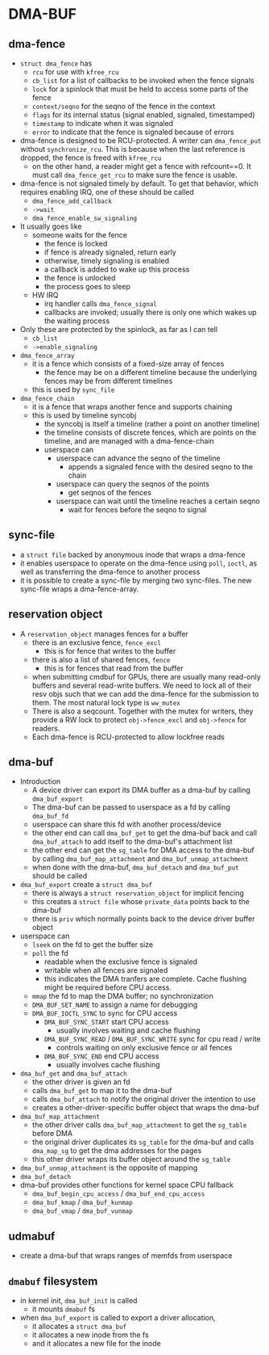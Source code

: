 # DMA-BUF

## dma-fence

* `struct dma_fence` has
  * `rcu` for use with `kfree_rcu`
  * `cb_list` for a list of callbacks to be invoked when the fence signals
  * `lock` for a spinlock that must be held to access some parts of the fence
  * `context/seqno` for the seqno of the fence in the context
  * `flags` for its internal status (signal enabled, signaled, timestamped)
  * `timestamp` to indicate when it was signaled
  * `error` to indicate that the fence is signaled because of errors
* dma-fence is designed to be RCU-protected.  A writer can `dma_fence_put`
  without `synchronize_rcu`.  This is because when the last reference is
  dropped, the fence is freed with `kfree_rcu`
  * on the other hand, a reader might get a fence with refcount==0.  It must
    call `dma_fence_get_rcu` to make sure the fence is usable.
* dma-fence is not signaled timely by default.  To get that behavior, which
  requires enabling IRQ, one of these should be called
  * `dma_fence_add_callback`
  * `->wait`
  * `dma_fence_enable_sw_signaling`
* It usually goes like
  * someone waits for the fence
    * the fence is locked
    * if fence is already signaled, return early
    * otherwise, timely signaling is enabled
    * a callback is added to wake up this process
    * the fence is unlocked
    * the process goes to sleep
  * HW IRQ
    * irq handler calls `dma_fence_signal`
    * callbacks are invoked; usually there is only one which wakes up the
      waiting process
* Only these are protected by the spinlock, as far as I can tell
  * `cb_list`
  * `->enable_signaling`
* `dma_fence_array`
  * it is a fence which consists of a fixed-size array of fences
    * the fence may be on a different timeline because the underlying fences
      may be from different timelines
  * this is used by `sync_file`
* `dma_fence_chain`
  * it is a fence that wraps another fence and supports chaining
  * this is used by timeline syncobj
    * the syncobj is itself a timeline (rather a point on another timeline)
    * the timeline consists of discrete fences, which are points on the
      timeline, and are managed with a dma-fence-chain
    * userspace can
      * userspace can advance the seqno of the timeline
        * appends a signaled fence with the desired seqno to the chain
      * userspace can query the seqnos of the points
        * get seqnos of the fences
      * userspace can wait until the timeline reaches a certain seqno
        * wait for fences before the seqno to signal

## sync-file

* a `struct file` backed by anonymous inode that wraps a dma-fence
* it enables userspace to operate on the dma-fence using `poll`, `ioctl`, as
  well as transferring the dma-fence to another process
* it is possible to create a sync-file by merging two sync-files.  The new
  sync-file wraps a dma-fence-array.

## reservation object

* A `reservation_object` manages fences for a buffer
  * there is an exclusive fence, `fence_excl`
    * this is for fence that writes to the buffer
  * there is also a list of shared fences, `fence`
    * this is for fences that read from the buffer
  * when submitting cmdbuf for GPUs, there are usually many read-only buffers
    and several read-write buffers.  We need to lock all of their resv objs
    such that we can add the dma-fence for the submission to them.  The most
    natural lock type is `ww_mutex`
  * There is also a seqcount.  Together with the mutex for writers, they
    provide a RW lock to protect `obj->fence_excl` and `obj->fence` for
    readers.
  * Each dma-fence is RCU-protected to allow lockfree reads

## dma-buf

* Introduction
  * A device driver can export its DMA buffer as a dma-buf by calling
    `dma_buf_export`
  * The dma-buf can be passed to userspace as a fd by calling `dma_buf_fd`
  * userspace can share this fd with another process/device
  * the other end can call `dma_buf_get` to get the dma-buf back and call
    `dma_buf_attach` to add itself to the dma-buf's attachment list
  * the other end can get the `sg_table` for DMA access to the dma-buf by
    calling `dma_buf_map_attachment` and `dma_buf_unmap_attachment`
  * when done with the dma-buf, `dma_buf_detach` and `dma_buf_put` should be
    called
* `dma_buf_export` create a `struct dma_buf`
  * there is always a `struct reservation_object` for implicit fencing
  * this creates a `struct file` whose `private_data` points back to the
    dma-buf
  * there is `priv` which normally points back to the device driver buffer
    object
* userspace can
  * `lseek` on the fd to get the buffer size
  * `poll` the fd
    * readable when the exclusive fence is signaled
    * writable when all fences are signaled
    * this indicates the DMA tranfers are complete.  Cache flushing might be
      required before CPU access.
  * `mmap` the fd to map the DMA buffer; no synchronization
  * `DMA_BUF_SET_NAME` to assign a name for debugging
  * `DMA_BUF_IOCTL_SYNC` to sync for CPU access
    * `DMA_BUF_SYNC_START` start CPU access
      * usually involves waiting and cache flushing
    * `DMA_BUF_SYNC_READ` / `DMA_BUF_SYNC_WRITE` sync for cpu read / write
      * controls waiting on only exclusive fence or all fences
    * `DMA_BUF_SYNC_END` end CPU access
      * usually involves cache flushing
* `dma_buf_get` and `dma_buf_attach`
  * the other driver is given an fd
  * calls `dma_buf_get` to map it to the dma-buf
  * calls `dma_buf_attach` to notify the original driver the intention to use
  * creates a other-driver-specific buffer object that wraps the dma-buf
* `dma_buf_map_attachment`
  * the other driver calls `dma_buf_map_attachment` to get the `sg_table` before
    DMA
  * the original driver duplicates its `sg_table` for the dma-buf and calls
    `dma_map_sg` to get the dma addresses for the pages
  * this other driver wraps its buffer object around the `sg_table`
* `dma_buf_unmap_attachment` is the opposite of mapping
* `dma_buf_detach`
* dma-buf provides other functions for kernel space CPU fallback
  * `dma_buf_begin_cpu_access` / `dma_buf_end_cpu_access`
  * `dma_buf_kmap` / `dma_buf_kunmap`
  * `dma_buf_vmap` / `dma_buf_vunmap`

## udmabuf

* create a dma-buf that wraps ranges of memfds from userspace

## `dmabuf` filesystem

- in kernel init, `dma_buf_init` is called
  - it mounts `dmabuf` fs
- when `dma_buf_export` is called to export a driver allocation,
  - it allocates a `struct dma_buf`
  - it allocates a new inode from the fs
  - and it allocates a new file for the inode
